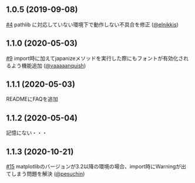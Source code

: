 ## 1.0.5 (2019-09-08)
[#4](https://github.com/uehara1414/japanize-matplotlib/pull/4) pathlib に対応していない環境下で動作しない不具合を修正 ([@elnikkis](https://github.com/elnikkis))

## 1.1.0 (2020-05-03)
[#9](https://github.com/uehara1414/japanize-matplotlib/pull/9) import時に加えてjapanizeメソッドを実行した際にもフォントが有効化されるよう機能追加 ([@vaaaaanquish](https://github.com/vaaaaanquish))

## 1.1.1 (2020-05-03)
READMEにFAQを追加

## 1.1.2 (2020-05-04)
記憶にない・・・

## 1.1.3 (2020-10-21)
[#15](https://github.com/uehara1414/japanize-matplotlib/pull/15) matplotlibのバージョンが3.2以降の環境の場合、import時にWarningが出てしまう問題を解決 ([@pesuchin](https://github.com/pesuchin))
